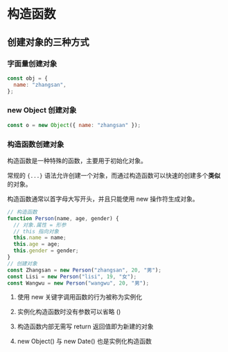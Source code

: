 # 构造函数

## 创建对象的三种方式

### 字面量创建对象

```js
const obj = {
  name: "zhangsan",
};
```

### new Object 创建对象

```js
const o = new Object({ name: "zhangsan" });
```

### 构造函数创建对象

构造函数是一种特殊的函数，主要用于初始化对象。

常规的 `{...}` 语法允许创建一个对象，而通过构造函数可以快速的创建多个**类似**的对象。

构造函数通常以首字母大写开头，并且只能使用 new 操作符生成对象。

```js
// 构造函数
function Person(name, age, gender) {
  // 对象.属性 = 形参
  // this 指向对象
  this.name = name;
  this.age = age;
  this.gender = gender;
}
// 创建对象
const Zhangsan = new Person("zhangsan", 20, "男");
const Lisi = new Person("lisi", 19, "女");
const Wangwu = new Person("wangwu", 20, "男");
```

1. 使用 new 关键字调用函数的行为被称为实例化

2. 实例化构造函数时没有参数可以省略 ()

3. 构造函数内部无需写 return 返回值即为新建的对象

4. new Object() 与 new Date() 也是实例化构造函数
